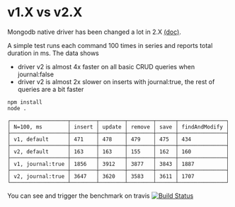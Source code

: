 v1.X vs v2.X
===

Mongodb native driver has been changed a lot in 2.X [(doc)](https://github.com/mongodb/node-mongodb-native/blob/2.0/docs/content/meta/changes-from-1.0.md).

A simple test runs each command 100 times in series and reports total duration in ms. The data shows
- driver v2 is almost 4x faster on all basic CRUD queries when journal:false 
- driver v2 is almost 2x slower on inserts with journal:true, the rest of queries are a bit faster

```shell
npm install
node .

┌──────────────────┬────────┬────────┬────────┬──────┬───────────────┐
│ N=100, ms        │ insert │ update │ remove │ save │ findAndModify │
├──────────────────┼────────┼────────┼────────┼──────┼───────────────┤
│ v1, default      │ 471    │ 478    │ 479    │ 475  │ 434           │
├──────────────────┼────────┼────────┼────────┼──────┼───────────────┤
│ v2, default      │ 163    │ 163    │ 155    │ 162  │ 160           │
├──────────────────┼────────┼────────┼────────┼──────┼───────────────┤
│ v1, journal:true │ 1856   │ 3912   │ 3877   │ 3843 │ 1887          │
├──────────────────┼────────┼────────┼────────┼──────┼───────────────┤
│ v2, journal:true │ 3647   │ 3620   │ 3583   │ 3611 │ 1707          │
└──────────────────┴────────┴────────┴────────┴──────┴───────────────┘

```

You can see and trigger the benchmark on travis [![Build Status](https://travis-ci.org/bubenshchykov/mongo-driver-benchmarks.png?branch=master)](https://travis-ci.org/bubenshchykov/mongo-driver-benchmarks)
